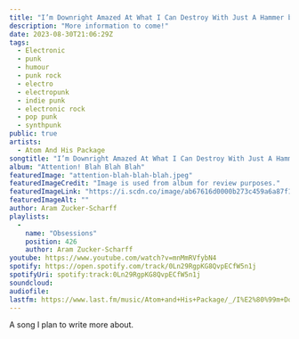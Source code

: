 ```yaml
---
title: "I’m Downright Amazed At What I Can Destroy With Just A Hammer by Atom And His Package"
description: "More information to come!"
date: 2023-08-30T21:06:29Z
tags:
  - Electronic
  - punk
  - humour
  - punk rock
  - electro
  - electropunk
  - indie punk
  - electronic rock
  - pop punk
  - synthpunk
public: true
artists:
  - Atom And His Package
songtitle: "I’m Downright Amazed At What I Can Destroy With Just A Hammer"
album: "Attention! Blah Blah Blah"
featuredImage: "attention-blah-blah-blah.jpeg"
featuredImageCredit: "Image is used from album for review purposes."
featuredImageLink: "https://i.scdn.co/image/ab67616d0000b273c459a6a87f12e2dc4a85edb0"
featuredImageAlt: ""
author: Aram Zucker-Scharff
playlists:
  -
    name: "Obsessions"
    position: 426
    author: Aram Zucker-Scharff
youtube: https://www.youtube.com/watch?v=mnMmRVfybN4
spotify: https://open.spotify.com/track/0Ln29RgpKG8QvpECfW5n1j
spotifyUri: spotify:track:0Ln29RgpKG8QvpECfW5n1j
soundcloud:
audiofile:
lastfm: https://www.last.fm/music/Atom+and+His+Package/_/I%E2%80%99m+Downright+Amazed+At+What+I+Can+Destroy+With+Just+A+Hammer
---
```


A song I plan to write more about.
		